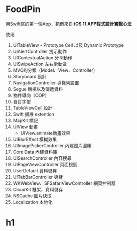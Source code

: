 # FoodPin

用Swift寫的第一個App，範例來自 **iOS 11 APP程式設計實戰心法** 

使用 
1. UITableView - Prototype Cell 以及 Dynamic Prototype
2. UIAlertController 提示動作
3. UIContextualAction 分享動作
4. UISwipeAction 左右滑動做
5. MVC的分類（Model、View、Controller）
6. Storyboard 設計 
7. NavigationController 導覽列設置
8. Segue 轉場以及傳遞資料
9. 物件導向（OOP）
10. 自訂字型
11. TableViewCell 設計
12. Swift 擴展 extention
13. MapKit 標記
14. UIView 動畫
    * UIView.animate動畫效果
15. UIBlurEffect 模糊效果
16. UIImagePickerController 內建照片圖庫
17. Core Data 內建資料庫
18. UISearchController 內容搜尋
19. UIPageViewController 頁面視圖
20. UserDefault 資料儲存
21. UITabBarController 導覽
22. WKWebView、SFSafariViewController 網頁控制器
23. CloudKit 框架、資料儲存
24. NSCache 圖片快取
25. Localization 本地化


# h1